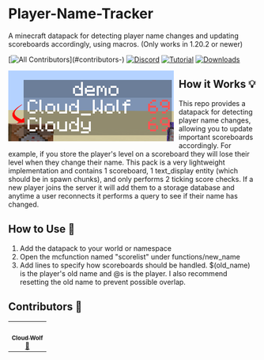 # Player-Name-Tracker
A minecraft datapack for detecting player name changes and updating scoreboards accordingly, using macros. (Only works in 1.20.2 or newer)
<!-- ALL-CONTRIBUTORS-BADGE:START - Do not remove or modify this section -->
[![All Contributors](https://img.shields.io/badge/all_contributors-1-orange.svg?)](#contributors-)
[![Discord](https://img.shields.io/badge/Discord-⛓-blue.svg)](https://discord.gg/5wkd8F45bR)
[![Tutorial](https://img.shields.io/badge/Tutorial-▶-red.svg)](https://www.youtube.com/watch?v=6iwiIez8VlA)
[![Downloads](https://img.shields.io/github/downloads/CloudWolfYT/Player-Name-Tracker/total.svg)](https://github.com/CloudWolfYT/Player-Name-Tracker/releases)
<!-- ALL-CONTRIBUTORS-BADGE:END -->
<img src="images/social.png"
     alt="Social Image"
     style="float: left; margin-right: 10px;" />

## How it Works 💡
<!-- prettier-ignore-start -->
<!-- markdownlint-disable -->
This repo provides a datapack for detecting player name changes, allowing you to update important scoreboards accordingly. For example, if you store the player's level on a scoreboard they will lose their level when they change their name. This pack is a very lightweight implementation and contains 1 scoreboard, 1 text_display entity (which should be in spawn chunks), and only performs 2 ticking score checks. If a new player joins the server it will add them to a storage database and anytime a user reconnects it performs a query to see if their name has changed.
<!-- markdownlint-enable -->
<!-- prettier-ignore-end -->

## How to Use 📝
<!-- prettier-ignore-start -->
<!-- markdownlint-disable -->

1. Add the datapack to your world or namespace
2. Open the mcfunction named "scorelist" under functions/new_name
3. Add lines to specify how scoreboards should be handled. $(old_name) is the player's old name and @s is the player. I also recommend resetting the old name to prevent possible overlap.

<!-- markdownlint-enable -->
<!-- prettier-ignore-end -->

## Contributors 🧱
<!-- prettier-ignore-start -->
<!-- markdownlint-disable -->
<table>
  <tr>
    <td align="center"><a href="https://github.com/CloudWolfYT"><img src="https://avatars.githubusercontent.com/u/64243799?v=4" width="100px;" alt=""/><br /><sub><b>Cloud Wolf</b></sub></a><br /><a href="#" title="Project Creator">🔨</a></td>
  </tr>
</table>

<!-- markdownlint-enable -->
<!-- prettier-ignore-end -->
